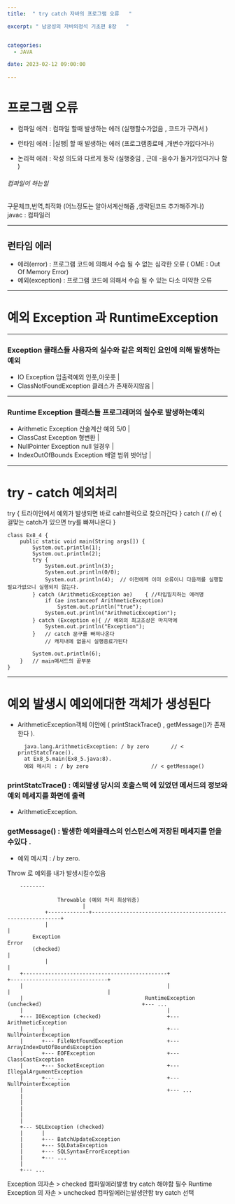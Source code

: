 ```yaml
---
title:  " try catch 자바의 프로그램 오류   "

excerpt: " 남궁성의 자바의정석 기초편 8장   "


categories:
  - JAVA

date: 2023-02-12 09:00:00
  
---
```



# 프로그램 오류

- 컴파일 에러 : 컴파일 할때 발생하는 에러 (실행할수가없음 , 코드가 구려서 )

- 런타임 에러 : |실행| 할 때 발생하는 에러 (프로그램종료매 ,개변수가없다거나)

- 논리적 에러 : 작성 의도와 다르게 동작 (실행중임 , 근데 -음수가 들거가있다거나 함 )  

######  컴파일이 하는일  
구문체크,번역,최적화 (어느정도는 알아서계산해줌 ,생략된코드 추가해주거나)  
javac : 컴파일러

-------

## 런타임 에러 


- 에러(error) : 프로그램 코드에 의해서 수습 될 수 없는 심각한 오류 ( OME : Out Of Memory Error)
- 예외(exception) : 프로그램 코드에 의해서 수습 될 수 있는 다소 미약한 오류 

-----------------



# 예외 Exception 과 RuntimeException

---------

### Exception 클래스들 사용자의 실수와 같은 외적인 요인에 의해 발생하는 예외 
- IO Exception 입출력예외 인풋,아웃풋 |
- ClassNotFoundException 클래스가 존재하지않음  |

-------------

### Runtime Exception  클래스들 프로그래머의 실수로 발생하는예외 
- Arithmetic Exception 산술계산 예외 5/0 |  
- ClassCast Exception 형변환 |
- NullPointer Exception null 일경우 |
- IndexOutOfBounds Exception 배열 범위 벗어남 |

-------------------------------

# try - catch  예외처리 

try {
    트라이안에서 예외가 발생되면 바로 caht블럭으로 찾으러간다 
}
catch ( // e) {
    걸맞는 catch가 있으면 try를 빠져나온다 
}

    class Ex8_4 {
        public static void main(String args[]) {
            System.out.println(1);			
            System.out.println(2);
            try {
                System.out.println(3);
                System.out.println(0/0);
                System.out.println(4); 	// 이전에께 이미 오류이니 다음꺼를 실행할필요가없으니 실행되지 않는다.
            } catch (ArithmeticException ae)	{ //타입일치하는 에러명 
                if (ae instanceof ArithmeticException) 
                    System.out.println("true");	
                System.out.println("ArithmeticException");
            } catch (Exception e){ // 예외의 최고조상은 마지막에 
                System.out.println("Exception");
            }	// catch 문구를 빠져나온다 
                // 캐치내에 없을시 실행종료가된다

            System.out.println(6);
        }	// main메서드의 끝부분
    }

-----------------


# 예외 발생시 예외에대한 객체가 생성된다    
- ArithmeticException객체 이안에 ( printStackTrace() , getMessage()가 존재한다 ). 
  
        java.lang.ArithmeticException: / by zero       // < printStatcTrace(). 
        at Ex8_5.main(Ex8_5.java:8).    
        예외 메시지 : / by zero                    // < getMessage()   

### printStatcTrace() :  예외발생 당시의 호출스택 에 있었던 메서드의 정보와 예외 메세지를 화면에 출력      
- ArithmeticException. 
### getMessage() : 발생한 예외클래스의 인스턴스에 저장된 메세지를 얻을수있다 .   
- 예외 메시지 : / by zero. 

Throw 로 예외를 내가 발생시킬수있음 

        --------

                    Throwable (예외 처리 최상위층)
                            |
                +-------------+------------------------------------------------------------+
                |                                                                          |
            Exception                                                                     Error
            (checked)                                                                      |
                |                                                                          |
        +----------------------------------------------+                     +-------------------------------+
        |                                              |                     |                               |
        |                                       RuntimeException  (unchecked)                                +--- ...
        |                                              |
        +--- IOException (checked)                     +--- ArithmeticException
        |      |                                       +--- NullPointerException   
        |      +--- FileNotFoundException              +--- ArrayIndexOutOfBoundsException           
        |      +--- EOFException                       +--- ClassCastException
        |      +--- SocketException                    +--- IllegalArgumentException
        |      +--- ...                                +--- NullPointerException
        |                                              +--- ...
        |                                      
        |                                     
        |                                      
        |
        |
        +--- SQLException (checked)
        |      |
        |      +--- BatchUpdateException
        |      +--- SQLDataException
        |      +--- SQLSyntaxErrorException
        |      +--- ...
        |
        +--- ...


                

Exception 의자손 > checked 컴파일에러발생  try catch 해야함 필수 
Runtime Exception 의 자손 > unchecked 컴파일에러는발생안함 try catch 선택 

